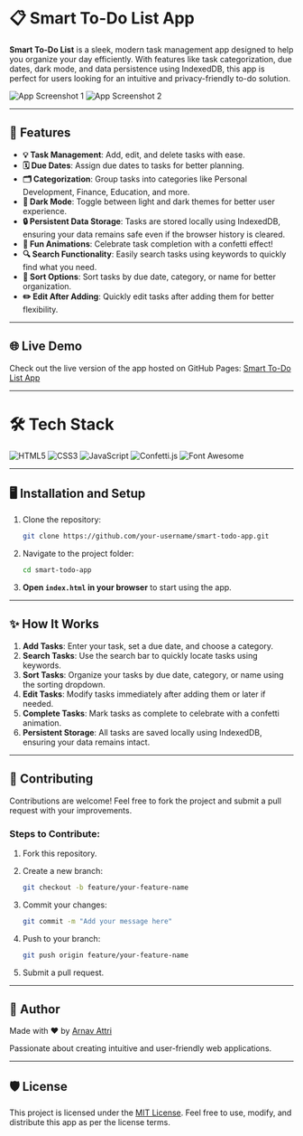 # 📋 Smart To-Do List App

**Smart To-Do List** is a sleek, modern task management app designed to help you organize your day efficiently. With features like task categorization, due dates, dark mode, and data persistence using IndexedDB, this app is perfect for users looking for an intuitive and privacy-friendly to-do solution.

![App Screenshot 1](screenshot1.png)
![App Screenshot 2](screenshot2.png)

---

## 🚀 Features

- **💡 Task Management**: Add, edit, and delete tasks with ease.
- **🗓️ Due Dates**: Assign due dates to tasks for better planning.
- **🗂 Categorization**: Group tasks into categories like Personal Development, Finance, Education, and more.
- **🌙 Dark Mode**: Toggle between light and dark themes for better user experience.
- **🔒 Persistent Data Storage**: Tasks are stored locally using IndexedDB, ensuring your data remains safe even if the browser history is cleared.
- **🎉 Fun Animations**: Celebrate task completion with a confetti effect!
- **🔍 Search Functionality**: Easily search tasks using keywords to quickly find what you need.
- **🎨 Sort Options**: Sort tasks by due date, category, or name for better organization.
- **✏️ Edit After Adding**: Quickly edit tasks after adding them for better flexibility.

---

## 🌐 Live Demo

Check out the live version of the app hosted on GitHub Pages:
[Smart To-Do List App](https://yourarnav.github.io/get.it.done/)

---

# 🛠️ Tech Stack

![HTML5](https://img.shields.io/badge/HTML5-E34F26?style=for-the-badge&logo=html5&logoColor=white)
![CSS3](https://img.shields.io/badge/CSS3-1572B6?style=for-the-badge&logo=css3&logoColor=white)
![JavaScript](https://img.shields.io/badge/JavaScript-F7DF1E?style=for-the-badge&logo=javascript&logoColor=black)
![Confetti.js](https://img.shields.io/badge/Confetti.js-FF69B4?style=for-the-badge&logo=javascript&logoColor=white)
![Font Awesome](https://img.shields.io/badge/Font_Awesome-339AF0?style=for-the-badge&logo=fontawesome&logoColor=white)

---

## 🖥️ Installation and Setup

1. Clone the repository:

   ```bash
   git clone https://github.com/your-username/smart-todo-app.git
   ```

2. Navigate to the project folder:

   ```bash
   cd smart-todo-app
   ```

3. **Open `index.html` in your browser** to start using the app.

---

## ✨ How It Works

1. **Add Tasks**: Enter your task, set a due date, and choose a category.
2. **Search Tasks**: Use the search bar to quickly locate tasks using keywords.
3. **Sort Tasks**: Organize your tasks by due date, category, or name using the sorting dropdown.
4. **Edit Tasks**: Modify tasks immediately after adding them or later if needed.
5. **Complete Tasks**: Mark tasks as complete to celebrate with a confetti animation.
6. **Persistent Storage**: All tasks are saved locally using IndexedDB, ensuring your data remains intact.

---

## 🖤 Contributing

Contributions are welcome! Feel free to fork the project and submit a pull request with your improvements.

### Steps to Contribute:

1. Fork this repository.

2. Create a new branch:

   ```bash
   git checkout -b feature/your-feature-name
   ```

3. Commit your changes:

   ```bash
   git commit -m "Add your message here"
   ```

4. Push to your branch:

   ```bash
   git push origin feature/your-feature-name
   ```

5. Submit a pull request.

---

## 🤝 Author

Made with ❤️ by [Arnav Attri](https://github.com/yourarnav) 

Passionate about creating intuitive and user-friendly web applications.

---

## 🛡️ License

This project is licensed under the [MIT License](https://chatgpt.com/c/LICENSE). Feel free to use, modify, and distribute this app as per the license terms.

